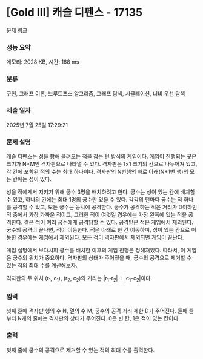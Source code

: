 # [Gold III] 캐슬 디펜스 - 17135 

[문제 링크](https://www.acmicpc.net/problem/17135) 

### 성능 요약

메모리: 2028 KB, 시간: 168 ms

### 분류

구현, 그래프 이론, 브루트포스 알고리즘, 그래프 탐색, 시뮬레이션, 너비 우선 탐색

### 제출 일자

2025년 7월 25일 17:29:21

### 문제 설명

<p>캐슬 디펜스는 성을 향해 몰려오는 적을 잡는 턴 방식의 게임이다. 게임이 진행되는 곳은 크기가 N×M인 격자판으로 나타낼 수 있다. 격자판은 1×1 크기의 칸으로 나누어져 있고, 각 칸에 포함된 적의 수는 최대 하나이다. 격자판의 N번행의 바로 아래(N+1번 행)의 모든 칸에는 성이 있다.</p>

<p>성을 적에게서 지키기 위해 궁수 3명을 배치하려고 한다. 궁수는 성이 있는 칸에 배치할 수 있고, 하나의 칸에는 최대 1명의 궁수만 있을 수 있다. 각각의 턴마다 궁수는 적 하나를 공격할 수 있고, 모든 궁수는 동시에 공격한다. 궁수가 공격하는 적은 거리가 D이하인 적 중에서 가장 가까운 적이고, 그러한 적이 여럿일 경우에는 가장 왼쪽에 있는 적을 공격한다. 같은 적이 여러 궁수에게 공격당할 수 있다. 공격받은 적은 게임에서 제외된다. 궁수의 공격이 끝나면, 적이 이동한다. 적은 아래로 한 칸 이동하며, 성이 있는 칸으로 이동한 경우에는 게임에서 제외된다. 모든 적이 격자판에서 제외되면 게임이 끝난다. </p>

<p>게임 설명에서 보다시피 궁수를 배치한 이후의 게임 진행은 정해져있다. 따라서, 이 게임은 궁수의 위치가 중요하다. 격자판의 상태가 주어졌을 때, 궁수의 공격으로 제거할 수 있는 적의 최대 수를 계산해보자.</p>

<p>격자판의 두 위치 (r<sub>1</sub>, c<sub>1</sub>), (r<sub>2</sub>, c<sub>2</sub>)의 거리는 |r<sub>1</sub>-r<sub>2</sub>| + |c<sub>1</sub>-c<sub>2</sub>|이다.</p>

### 입력 

 <p>첫째 줄에 격자판 행의 수 N, 열의 수 M, 궁수의 공격 거리 제한 D가 주어진다. 둘째 줄부터 N개의 줄에는 격자판의 상태가 주어진다. 0은 빈 칸, 1은 적이 있는 칸이다.</p>

### 출력 

 <p>첫째 줄에 궁수의 공격으로 제거할 수 있는 적의 최대 수를 출력한다.</p>


